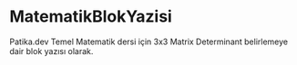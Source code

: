 # MatematikBlokYazisi
Patika.dev Temel Matematik dersi için  3x3 Matrix Determinant belirlemeye dair blok yazısı olarak.
